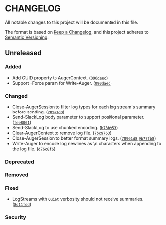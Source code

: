 # CHANGELOG

All notable changes to this project will be documented in this file.

The format is based on [Keep a Changelog](https://keepachangelog.com/en/1.1.0/),
and this project adheres to [Semantic Versioning](https://semver.org/spec/v2.0.0.html).

## Unreleased

### Added

- Add GUID property to AugerContext. ([`090daec`](https://github.com/terminalPoltergeist/Auger/commit/090daec4f27a895ac823a1daeead78173a283c06))
- Support -Force param for Write-Auger. ([`090daec`](https://github.com/terminalPoltergeist/Auger/commit/090daec4f27a895ac823a1daeead78173a283c06))

### Changed

- Close-AugerSession to filter log types for each log stream's summary before sending. ([`78961d8`](https://github.com/terminalPoltergeist/Auger/commit/78961d8820c3ea6c4079d5ed1e0b2384595ad3b8))
- Send-SlackLog body parameter to support positional parameter. ([`fee8061`](https://github.com/terminalPoltergeist/Auger/commit/fee806130dd787d795e60d1a636c0e47b330d8b6))
- Send-SlackLog to use chunked encoding. ([`b73b953`](https://github.com/terminalPoltergeist/Auger/commit/b73b953110878dbe1807f070cd4915e491494a2f))
- Clear-AugerContext to remove log file. ([`7bc9763`](https://github.com/terminalPoltergeist/Auger/commit/7bc9763ce13e20b385d31bc88ee5c4af35d43587))
- Close-AugerSession to better format summary logs. ([`78961d8`](https://github.com/terminalPoltergeist/Auger/commit/78961d8820c3ea6c4079d5ed1e0b2384595ad3b8),[`9b77fb8`](https://github.com/terminalPoltergeist/Auger/commit/9b77fb8ef9a8180946290f23a07f17242547c781))
- Write-Auger to encode log newlines as \\n characters when appending to the log file. ([`d76c8f6`](https://github.com/terminalPoltergeist/Auger/commit/d76c8f69c4048521f05840908b9d0f2a6e1468b2))

### Deprecated

### Removed

### Fixed

- LogStreams with `Quiet` verbosity should not receive summaries. ([`8d11fdd`](https://github.com/terminalPoltergeist/Auger/commit/8d11fdd1caf3ef18b9bac92d58fdf6ad7c544753))

### Security
